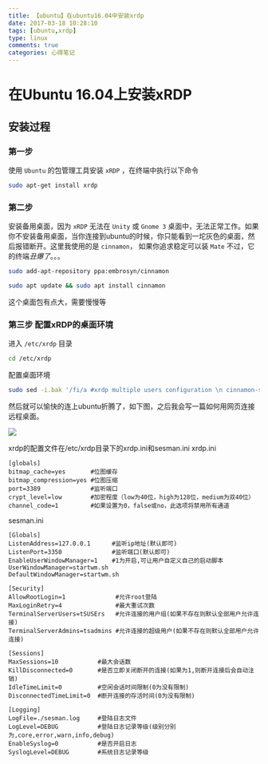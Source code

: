 ```yaml
---
title: 【ubuntu】在ubuntu16.04中安装xrdp
date: 2017-03-18 10:28:10
tags: [ubuntu,xrdp]
type: linux
comments: true
categories: 心得笔记
---
```

# 在Ubuntu 16.04上安装xRDP
## 安装过程
### 第一步
使用 `Ubuntu` 的包管理工具安装 `xRDP` ，在终端中执行以下命令
```bash
sudo apt-get install xrdp
```
### 第二步
安装备用桌面，因为 `xRDP` 无法在 `Unity` 或 `Gnome 3` 桌面中，无法正常工作。如果你不安装备用桌面，当你连接到ubuntu的时候，你只能看到一坨灰色的桌面，然后报错断开。这里我使用的是 `cinnamon`， 如果你追求稳定可以装 `Mate` 不过，它的终端*丑爆了*。。。
```bash
sudo add-apt-repository ppa:embrosyn/cinnamon
```
```bash
sudo apt update && sudo apt install cinnamon
```
这个桌面包有点大，需要慢慢等
### 第三步 配置xRDP的桌面环境
进入 `/etc/xrdp` 目录
```bash
cd /etc/xrdp
```
配置桌面环境
```bash
sudo sed -i.bak '/fi/a #xrdp multiple users configuration \n cinnamon-session \n' /etc/xrdp/startwm.sh
```
然后就可以愉快的连上ubuntu折腾了，如下图，之后我会写一篇如何用网页连接远程桌面。

![](http://p1.bqimg.com/567571/d42ec2201d022743.png)

xrdp的配置文件在/etc/xrdp目录下的xrdp.ini和sesman.ini
xrdp.ini
```vim
[globals]
bitmap_cache=yes       #位图缓存
bitmap_compression=yes #位图压缩
port=3389              #监听端口
crypt_level=low        #加密程度（low为40位，high为128位，medium为双40位）
channel_code=1         #如果设置为0，false或no，此选项将禁用所有通道
```
sesman.ini
```vim
[Globals]
ListenAddress=127.0.0.1      #监听ip地址(默认即可)
ListenPort=3350              #监听端口(默认即可)
EnableUserWindowManager=1    #1为开启,可让用户自定义自己的启动脚本
UserWindowManager=startwm.sh
DefaultWindowManager=startwm.sh

[Security]
AllowRootLogin=1              #允许root登陆
MaxLoginRetry=4               #最大重试次数
TerminalServerUsers=tSUSErs   #允许连接的用户组(如果不存在则默认全部用户允许连接)
TerminalServerAdmins=tsadmins #允许连接的超级用户(如果不存在则默认全部用户允许连接)
 
[Sessions]
MaxSessions=10           #最大会话数
KillDisconnected=0       #是否立即关闭断开的连接(如果为1,则断开连接后会自动注销)
IdleTimeLimit=0          #空闲会话时间限制(0为没有限制)
DisconnectedTimeLimit=0  #断开连接的存活时间(0为没有限制)
 
[Logging]
LogFile=./sesman.log     #登陆日志文件
LogLevel=DEBUG           #登陆日志记录等级(级别分别为,core,error,warn,info,debug)
EnableSyslog=0           #是否开启日志
SyslogLevel=DEBUG        #系统日志记录等级
```